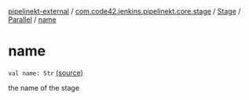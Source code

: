 [pipelinekt-external](../../../index.md) / [com.code42.jenkins.pipelinekt.core.stage](../../index.md) / [Stage](../index.md) / [Parallel](index.md) / [name](./name.md)

# name

`val name: Str` [(source)](https://github.com/code42/pipelinekt/tree/master/core/src/main/kotlin/com/code42/jenkins/pipelinekt/core/stage/Stage.kt#L30)

the name of the stage

